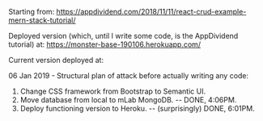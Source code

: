 Starting from:
https://appdividend.com/2018/11/11/react-crud-example-mern-stack-tutorial/

Deployed version (which, until I write some code, is the AppDividend tutorial) at:
https://monster-base-190106.herokuapp.com/

Current version deployed at:

06 Jan 2019 -
Structural plan of attack before actually writing any code:

1. Change CSS framework from Bootstrap to Semantic UI.
2. Move database from local to mLab MongoDB. -- DONE, 4:06PM.
3. Deploy functioning version to Heroku. -- (surprisingly) DONE, 6:01PM.
